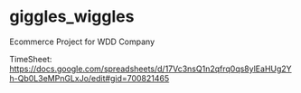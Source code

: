 # giggles_wiggles
Ecommerce Project for WDD Company

TimeSheet: https://docs.google.com/spreadsheets/d/17Vc3nsQ1n2qfrq0qs8ylEaHUg2Yh-Qb0L3eMPnGLxJo/edit#gid=700821465